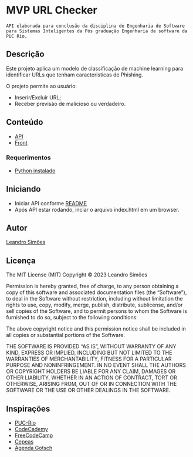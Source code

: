 # MVP URL Checker

    API elaborada para conclusão da disciplina de Engenharia de Software para Sistemas Inteligentes da Pós graduação Engenharia de software da PUC Rio.

## Descrição

Este projeto aplica um modelo de classificação de machine learning para identificar URLs que tenham caracteristicas de Phishing.

O projeto permite ao usuário:
- Inserir/Excluir URL;
- Receber previsão de malicioso ou verdadeiro.

## Conteúdo

- [API](./url_checker_API/)
- [Front](./url_checker_front/)

### Requerimentos

- [Python instalado](https://www.python.org/downloads/)

## Iniciando

- Iniciar API conforme [README](./url_checker_API/README.md)
- Após API estar rodando, inciar o arquivo index.html em um browser.

## Autor
 
[Leandro Simões](https://github.com/Leandr0SmS)

## Licença

The MIT License (MIT)
Copyright © 2023 Leandro Simões

Permission is hereby granted, free of charge, to any person obtaining a copy of this software and associated documentation files (the “Software”), to deal in the Software without restriction, including without limitation the rights to use, copy, modify, merge, publish, distribute, sublicense, and/or sell copies of the Software, and to permit persons to whom the Software is furnished to do so, subject to the following conditions:

The above copyright notice and this permission notice shall be included in all copies or substantial portions of the Software.

THE SOFTWARE IS PROVIDED “AS IS”, WITHOUT WARRANTY OF ANY KIND, EXPRESS OR IMPLIED, INCLUDING BUT NOT LIMITED TO THE WARRANTIES OF MERCHANTABILITY, FITNESS FOR A PARTICULAR PURPOSE AND NONINFRINGEMENT. IN NO EVENT SHALL THE AUTHORS OR COPYRIGHT HOLDERS BE LIABLE FOR ANY CLAIM, DAMAGES OR OTHER LIABILITY, WHETHER IN AN ACTION OF CONTRACT, TORT OR OTHERWISE, ARISING FROM, OUT OF OR IN CONNECTION WITH THE SOFTWARE OR THE USE OR OTHER DEALINGS IN THE SOFTWARE.

## Inspirações

* [PUC-Rio](https://www.puc-rio.br/index.html)
* [CodeCademy](https://www.codecademy.com/)
* [FreeCodeCamp](https://www.freecodecamp.org/learn/)
* [Cepeas](https://www.cepeas.org/)
* [Agenda Gotsch](https://agendagotsch.com/)

